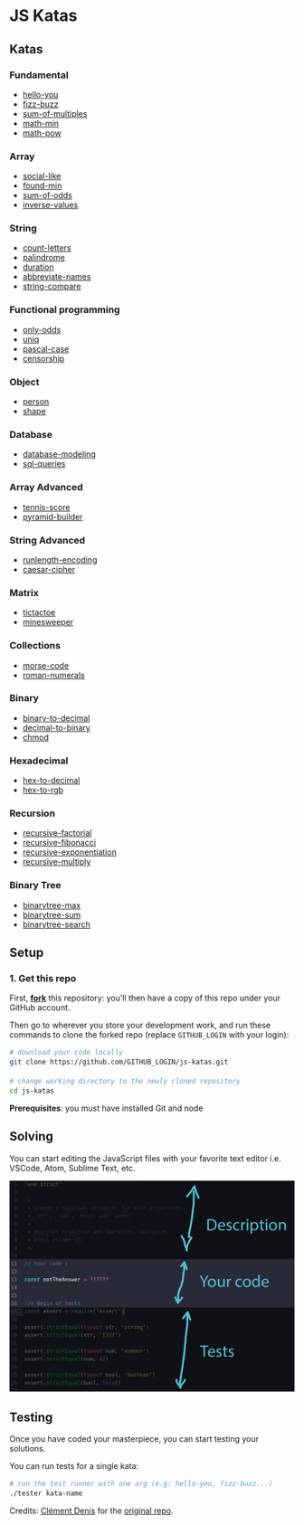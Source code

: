 # JS Katas

## Katas

### Fundamental

- [hello-you](./exercises/hello-you.js)
- [fizz-buzz](./exercises/fizz-buzz.js)
- [sum-of-multiples](./exercises/sum-of-multiples.js)
- [math-min](./exercises/math-min.js)
- [math-pow](./exercises/math-pow.js)

### Array

- [social-like](./exercises/social-like.js)
- [found-min](./exercises/found-min.js)
- [sum-of-odds](./exercises/sum-of-odds.js)
- [inverse-values](./exercises/inverse-values.js)

### String

- [count-letters](./exercises/count-letters.js)
- [palindrome](./exercises/palindrome.js)
- [duration](./exercises/duration.js)
- [abbreviate-names](./exercises/abbreviate-names.js)
- [string-compare](./exercises/string-compare.js)

### Functional programming

- [only-odds](./exercises/only-odds.js)
- [uniq](./exercises/uniq.js)
- [pascal-case](./exercises/pascal-case.js)
- [censorship](./exercises/censorship.js)

### Object

- [person](./exercises/person.js)
- [shape](./exercises/shape.js)

### Database

- [database-modeling](./exercises/database-modeling.md)
- [sql-queries](./exercises/sql-queries.md)

### Array Advanced

- [tennis-score](./exercises/tennis-score.js)
- [pyramid-builder](./exercises/pyramid-builder.js)

### String Advanced

- [runlength-encoding](./exercises/runlength-encoding.js)
- [caesar-cipher](./exercises/caesar-cipher.js)

### Matrix

- [tictactoe](./exercises/tictactoe.js)
- [minesweeper](./exercises/minesweeper.js)

### Collections

- [morse-code](./exercises/morse-code.js)
- [roman-numerals](./exercises/roman-numerals.js)

### Binary

- [binary-to-decimal](./exercises/binary-to-decimal.js)
- [decimal-to-binary](./exercises/decimal-to-binary.js)
- [chmod](./exercises/chmod.js)

### Hexadecimal

- [hex-to-decimal](./exercises/hex-to-decimal.js)
- [hex-to-rgb](./exercises/hex-to-rgb.js)

### Recursion

- [recursive-factorial](./exercises/recursive-factorial.js)
- [recursive-fibonacci](./exercises/recursive-fibonacci.js)
- [recursive-exponentiation](./exercises/recursive-exponentiation.js)
- [recursive-multiply](./exercises/recursive-multiply.js)

### Binary Tree

- [binarytree-max](./exercises/binarytree-max.js)
- [binarytree-sum](./exercises/binarytree-sum.js)
- [binarytree-search](./exercises/binarytree-search.js)

## Setup

### 1. Get this repo

First, [**fork**](https://github.com/WildCodeSchool/js-katas/fork?fragment=1) this repository: you'll then have a copy of this repo under your GitHub account.

Then go to wherever you store your development work, and run these commands to clone the forked repo (replace `GITHUB_LOGIN` with your login):

```sh
# download your code locally
git clone https://github.com/GITHUB_LOGIN/js-katas.git

# change working directory to the newly cloned repository
cd js-katas
```

**Prerequisites**: you must have installed Git and node

## Solving

You can start editing the JavaScript files with your favorite text editor i.e. VSCode, Atom, Sublime Text, etc.

![where-to-code](img/where-to-code.png)

## Testing

Once you have coded your masterpiece, you can start testing your solutions.

You can run tests for a single kata:

```sh
# run the test runner with one arg (e.g: hello-you, fizz-buzz...)
./tester kata-name
```

Credits: [Clément Denis](https://github.com/kigiri) for the [original repo](https://github.com/nan-academy/js-training).
